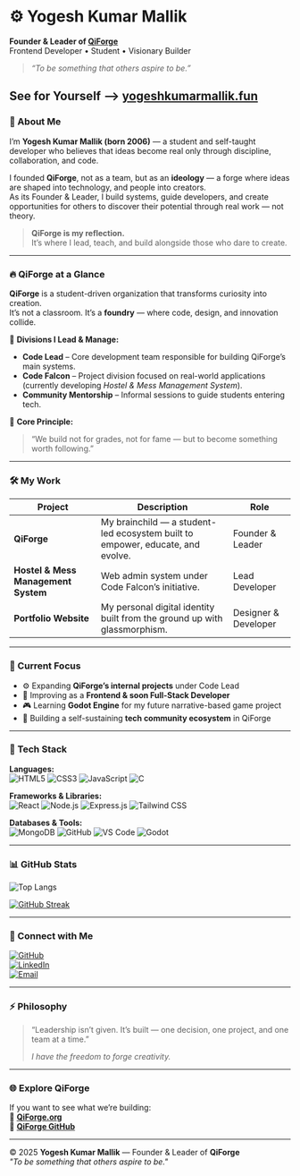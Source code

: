 # ⚙️ Yogesh Kumar Mallik  

**Founder & Leader of [QiForge](https://qiforge.org)**  
Frontend Developer • Student • Visionary Builder  

> *“To be something that others aspire to be.”*  

**See for Yourself --> [yogeshkumarmallik.fun](https://yogeshkumarmallik.fun)**
---

### 🧭 About Me  
I’m **Yogesh Kumar Mallik (born 2006)** — a student and self-taught developer who believes that ideas become real only through discipline, collaboration, and code.  

I founded **QiForge**, not as a team, but as an **ideology** — a forge where ideas are shaped into technology, and people into creators.  
As its Founder & Leader, I build systems, guide developers, and create opportunities for others to discover their potential through real work — not theory.  

> **QiForge is my reflection.**  
> It’s where I lead, teach, and build alongside those who dare to create.

---

### 🔥 QiForge at a Glance  
**QiForge** is a student-driven organization that transforms curiosity into creation.  
It’s not a classroom. It’s a **foundry** — where code, design, and innovation collide.  

🧩 **Divisions I Lead & Manage:**  
- **Code Lead** – Core development team responsible for building QiForge’s main systems.  
- **Code Falcon** – Project division focused on real-world applications (currently developing *Hostel & Mess Management System*).  
- **Community Mentorship** – Informal sessions to guide students entering tech.  

💠 **Core Principle:**  
> “We build not for grades, not for fame — but to become something worth following.”  

---

### 🛠️ My Work  
| Project | Description | Role |
|----------|--------------|------|
| **QiForge** | My brainchild — a student-led ecosystem built to empower, educate, and evolve. | Founder & Leader |
| **Hostel & Mess Management System** | Web admin system under Code Falcon’s initiative. | Lead Developer |
| **Portfolio Website** | My personal digital identity built from the ground up with glassmorphism. | Designer & Developer |

---

### 🧠 Current Focus  
- ⚙️ Expanding **QiForge’s internal projects** under Code Lead  
- 🧩 Improving as a **Frontend & soon Full-Stack Developer**  
- 🎮 Learning **Godot Engine** for my future narrative-based game project  
- 🧱 Building a self-sustaining **tech community ecosystem** in QiForge  

---

### 🧠 Tech Stack

**Languages:**  
![HTML5](https://img.shields.io/badge/HTML5-E34F26?style=for-the-badge&logo=html5&logoColor=white)
![CSS3](https://img.shields.io/badge/CSS3-1572B6?style=for-the-badge&logo=css3&logoColor=white)
![JavaScript](https://img.shields.io/badge/JavaScript-F7DF1E?style=for-the-badge&logo=javascript&logoColor=black)
![C](https://img.shields.io/badge/C-00599C?style=for-the-badge&logo=c&logoColor=white)

**Frameworks & Libraries:**  
![React](https://img.shields.io/badge/React-20232A?style=for-the-badge&logo=react&logoColor=61DAFB)
![Node.js](https://img.shields.io/badge/Node.js-339933?style=for-the-badge&logo=node.js&logoColor=white)
![Express.js](https://img.shields.io/badge/Express.js-000000?style=for-the-badge&logo=express&logoColor=white)
![Tailwind CSS](https://img.shields.io/badge/Tailwind_CSS-38B2AC?style=for-the-badge&logo=tailwind-css&logoColor=white)

**Databases & Tools:**  
![MongoDB](https://img.shields.io/badge/MongoDB-4EA94B?style=for-the-badge&logo=mongodb&logoColor=white)
![GitHub](https://img.shields.io/badge/GitHub-181717?style=for-the-badge&logo=github&logoColor=white)
![VS Code](https://img.shields.io/badge/VS_Code-0078D4?style=for-the-badge&logo=visual-studio-code&logoColor=white)
![Godot](https://img.shields.io/badge/Godot-478CBF?style=for-the-badge&logo=godot-engine&logoColor=white)

---

### 📊 GitHub Stats

![Top Langs](https://github-readme-stats.vercel.app/api/top-langs/?username=Yogesh-Kumar-Mallik-dev&layout=compact&theme=github_dark) 

[![GitHub Streak](https://streak-stats.demolab.com?user=Yogesh-Kumar-Mallik-dev&theme=github-dark&hide_border=true)](https://git.io/streak-stats)

---


### 🔗 Connect with Me  
[![GitHub](https://img.shields.io/badge/GitHub-Yogesh--Kumar--Mallik--dev-181717?logo=github&style=for-the-badge)](https://github.com/Yogesh-Kumar-Mallik-dev)  
[![LinkedIn](https://img.shields.io/badge/LinkedIn-Yogesh%20Kumar%20Mallik-0A66C2?logo=linkedin&style=for-the-badge)](https://www.linkedin.com/in/yogesh-kumar-mallik-060895390)  
[![Email](https://img.shields.io/badge/Email-yogeshkumarmallikdev%40gmail.com-D14836?logo=gmail&style=for-the-badge)](mailto:yogeshkumarmallikdev@gmail.com)  

---

### ⚡ Philosophy  
> “Leadership isn’t given. It’s built — one decision, one project, and one team at a time.”  
>  
> *I have the freedom to forge creativity.*  

---

### 🌐 Explore QiForge  
If you want to see what we’re building:  
🔗 [**QiForge.org**](https://qiforge.org)  
🚀 [**QiForge GitHub**](https://github.com/QiForge)  

---

© 2025 **Yogesh Kumar Mallik** — Founder & Leader of **QiForge**  
*"To be something that others aspire to be."*

